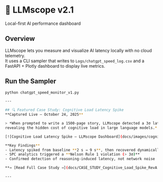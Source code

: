 # 🧱 LLMscope v2.1

Local-first AI performance dashboard

## Overview

LLMscope lets you measure and visualize AI latency locally with no cloud telemetry.  
It uses a CLI sampler that writes to `Logs/chatgpt_speed_log.csv` and a FastAPI + Plotly dashboard to display live metrics.

## Run the Sampler

```bash
python chatgpt_speed_monitor_v1.py

---

## 🔍 Featured Case Study: Cognitive Load Latency Spike  
**Captured Live — October 24, 2025**

> *When prompted to write a 1500-page story, LLMscope detected a 3σ latency surge —  
revealing the hidden cost of cognitive load in large language models.*

[![Cognitive Load Latency Spike – LLMscope Dashboard](docs/images/cognitive_load_spike_thumb.png)](docs/CASE_STUDY_Cognitive_Load_Spike_RevA.md)

**Key Findings**
- Latency spiked from baseline **2 s → 9 s**, then recovered dynamically  
- SPC analytics triggered a **Nelson Rule 1 violation (> 3σ)**  
- Confirmed detection of reasoning-induced latency, not network noise  

**→ [Read Full Case Study →](docs/CASE_STUDY_Cognitive_Load_Spike_RevA.md)**  

---


